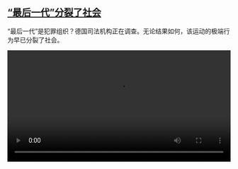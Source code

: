 <!--1686147425000-->
[“最后一代”分裂了社会](https://www.dw.com/zh/%E2%80%9C%E6%9C%80%E5%90%8E%E4%B8%80%E4%BB%A3%E2%80%9D%E5%88%86%E8%A3%82%E4%BA%86%E7%A4%BE%E4%BC%9A/a-65852078)
------

<p>“最后一代”是犯罪组织？德国司法机构正在调查。无论结果如何，该运动的极端行为早已分裂了社会。</small></p><video src="https://tvdownloaddw-a.akamaihd.net/dwtv_video/flv/vdt_zh/2023/bchi230607_001_lgeneration_01r_AVC_1280x720.mp4" controls style="width:100%"></video>
